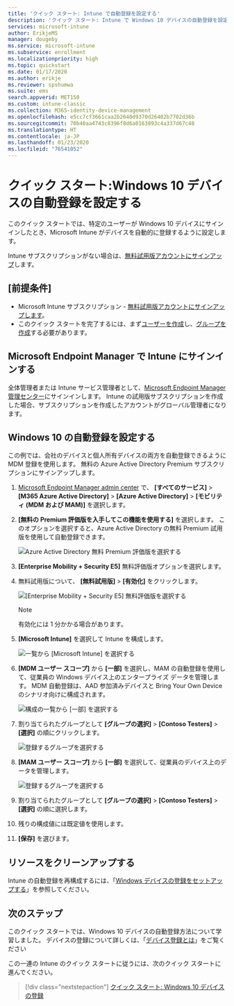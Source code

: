 ```yaml
---
title: 'クイック スタート: Intune で自動登録を設定する'
description: 'クイック スタート: Intune で Windows 10 デバイスの自動登録を設定する。'
services: microsoft-intune
author: ErikjeMS
manager: dougeby
ms.service: microsoft-intune
ms.subservice: enrollment
ms.localizationpriority: high
ms.topic: quickstart
ms.date: 01/17/2020
ms.author: erikje
ms.reviewer: spshumwa
ms.suite: ems
search.appverid: MET150
ms.custom: intune-classic
ms.collection: M365-identity-device-management
ms.openlocfilehash: e5cc7cf3661caa2b2640d9370d26402b7702d36b
ms.sourcegitcommit: 70b40aa4743c8396f8d6a0163893c4a337d67c48
ms.translationtype: HT
ms.contentlocale: ja-JP
ms.lasthandoff: 01/23/2020
ms.locfileid: "76541052"
---
```

# <a name="quickstart-set-up-automatic-enrollment-for-windows-10-devices"></a>クイック スタート:Windows 10 デバイスの自動登録を設定する

このクイック スタートでは、特定のユーザーが Windows 10 デバイスにサインインしたとき、Microsoft Intune がデバイスを自動的に登録するように設定します。

Intune サブスクリプションがない場合は、[無料試用版アカウントにサインアップ](../fundamentals/free-trial-sign-up.md)します。

## <a name="prerequisites"></a>[前提条件]

- Microsoft Intune サブスクリプション - [無料試用版アカウントにサインアップします](../fundamentals/free-trial-sign-up.md)。
- このクイック スタートを完了するには、まず[ユーザーを作成](../fundamentals/quickstart-create-user.md)し、[グループを作成](../fundamentals/quickstart-create-group.md)する必要があります。

## <a name="sign-in-to-intune-in-the-microsoft-endpoint-manager"></a>Microsoft Endpoint Manager で Intune にサインインする

全体管理者または Intune サービス管理者として、[Microsoft Endpoint Manager 管理センター](https://go.microsoft.com/fwlink/?linkid=2109431)にサインインします。 Intune の試用版サブスクリプションを作成した場合、サブスクリプションを作成したアカウントがグローバル管理者になります。

## <a name="set-up-windows-10-automatic-enrollment"></a>Windows 10 の自動登録を設定する

この例では、会社のデバイスと個人所有デバイスの両方を自動登録できるように MDM 登録を使用します。 無料の Azure Active Directory Premium サブスクリプションにサインアップします。

1. [Microsoft Endpoint Manager admin center](https://go.microsoft.com/fwlink/?linkid=2109431) で、 **[すべてのサービス]**  >  **[M365 Azure Active Directory]**  >  **[Azure Active Directory]**  >  **[モビリティ (MDM および MAM)]** を選択します。
2. **[無料の Premium 評価版を入手してこの機能を使用する]** を選択します。 このオプションを選択すると、Azure Active Directory の無料 Premium 試用版を使用して自動登録できます。 

    ![Azure Active Directory 無料 Premium 評価版を選択する](./media/quickstart-setup-auto-enrollment/quickstart-setup-auto-enrollment-01.png)

3. **[Enterprise Mobility + Security E5]** 無料評価版オプションを選択します。 
4. 無料試用版について、 **[無料試用版]**  >  **[有効化]** をクリックします。

    ![[Enterprise Mobility + Security E5] 無料評価版を選択する](./media/quickstart-setup-auto-enrollment/quickstart-setup-auto-enrollment-02.png)

    > [!NOTE]
    > 有効化には 1 分かかる場合があります。 

3. **[Microsoft Intune]** を選択して Intune を構成します。 

    ![一覧から [Microsoft Intune] を選択する](./media/quickstart-setup-auto-enrollment/quickstart-setup-auto-enrollment-03.png)

4. **[MDM ユーザー スコープ]** から **[一部]** を選択し、MAM の自動登録を使用して、従業員の Windows デバイス上のエンタープライズ データを管理します。 MDM 自動登録は、AAD 参加済みデバイスと Bring Your Own Device のシナリオ向けに構成されます。

    ![構成の一覧から [一部] を選択する](./media/quickstart-setup-auto-enrollment/quickstart-setup-auto-enrollment-04.png)

5. 割り当てられたグループとして **[グループの選択]**  >  **[Contoso Testers]**  >  **[選択]** の順にクリックします。

    ![登録するグループを選択する](./media/quickstart-setup-auto-enrollment/quickstart-setup-auto-enrollment-05.png)

6. **[MAM ユーザー スコープ]** から **[一部]** を選択して、従業員のデバイス上のデータを管理します。

    ![登録するグループを選択する](./media/quickstart-setup-auto-enrollment/quickstart-setup-auto-enrollment-06.png)

7. 割り当てられたグループとして **[グループの選択]**  >  **[Contoso Testers]**  >  **[選択]** の順に選択します。 
8. 残りの構成値には既定値を使用します。
9. **[保存]** を選びます。

## <a name="clean-up-resources"></a>リソースをクリーンアップする

Intune の自動登録を再構成するには、「[Windows デバイスの登録をセットアップする](windows-enroll.md)」を参照してください。

## <a name="next-steps"></a>次のステップ

このクイック スタートでは、Windows 10 デバイスの自動登録方法について学習しました。 デバイスの登録について詳しくは、「[デバイス登録とは](device-enrollment.md)」をご覧ください

この一連の Intune のクイック スタートに従うには、次のクイック スタートに進んでください。

> [!div class="nextstepaction"]
> [クイック スタート: Windows 10 デバイスの登録](../quickstart-enroll-windows-device.md)
